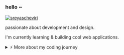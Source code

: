### hello ~

[![sreyascheviri](https://img.shields.io/badge/sreyas%20cheviri-000000?style=for-the-badge&logo=link&logoColor=white)](https://sreyascheviri.vercel.app/)

passionate about development and design.

I'm currently learning & building cool web applications.

<details>
<summary>⚡️ More about my coding journey</summary>
<br />

![Top Langs](https://github-readme-stats.vercel.app/api/top-langs/?username=sreyas-cheviri&layout=compact&hide=css,html)

![sreyas-cheviri's github stats](https://github-readme-stats.vercel.app/api?username=sreyas-cheviri&count_private=true&show_icons=true&theme=onedark)

</details>
